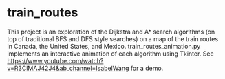 # train_routes
This project is an exploration of the Dijkstra and A* search algorithms (on top of traditional BFS and DFS style searches) on a map of the train routes in Canada, the United States, and Mexico. train_routes_animation.py implements an interactive animation of each algorithm using Tkinter. See https://www.youtube.com/watch?v=R3ClMAJ42J4&ab_channel=IsabelWang for a demo.
